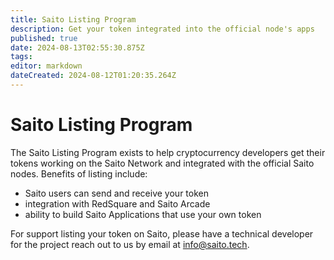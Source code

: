 ```yaml
---
title: Saito Listing Program
description: Get your token integrated into the official node's apps
published: true
date: 2024-08-13T02:55:30.875Z
tags: 
editor: markdown
dateCreated: 2024-08-12T01:20:35.264Z
---
```


# Saito Listing Program

The Saito Listing Program exists to help cryptocurrency developers get their tokens working on the Saito Network and integrated with the official Saito nodes. Benefits of listing include:

* Saito users can send and receive your token
* integration with RedSquare and Saito Arcade
* ability to build Saito Applications that use your own token

For support listing your token on Saito, please have a technical developer for the project reach out to us by email at info@saito.tech.
